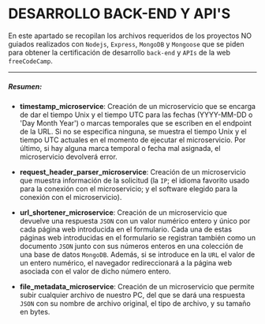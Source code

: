 # DESARROLLO BACK-END Y API'S

En este apartado se recopilan los archivos requeridos de los proyectos NO guiados realizados con `Nodejs`, `Express`, `MongoDB` y `Mongoose` que se piden para obtener la certificación de desarrollo `back-end` y `APIs` de la web `freeCodeCamp`.

------------

##### Resumen:
- **timestamp_microservice**: Creación de un microservicio que se encarga de dar el tiempo Unix y el tiempo UTC para las fechas (YYYY-MM-DD o 'Day Month Year') o marcas temporales que se escriben en el endpoint de la URL. Si no se especifica ninguna, se muestra el tiempo Unix y el tiempo UTC actuales en el momento de ejecutar el microservicio. Por último, si hay alguna marca temporal o fecha mal asignada, el microservicio devolverá error.  

- **request_header_parser_microservice**: Creación de un microservicio que muestra información de la solicitud (la `IP`; el idioma favorito usado para la conexión con el microservicio; y el software elegido para la conexión con el microservicio).

- **url_shortener_microservice**: Creación de un microservicio que devuelve una respuesta `JSON` con un valor numérico entero y único por cada página web introducida en el formulario. Cada una de estas páginas web introducidas en el formulario se registran también como un documento `JSON` junto con sus números enteros en una colección de una base de datos `MongoDB`. Además, si se introduce en la `URL` el valor de un entero numérico, el navegador redireccionará a la página web asociada con el valor de dicho número entero.

- **file_metadata_microservice**: Creación de un microservicio que permite subir cualquier archivo de nuestro PC, del que se dará una respuesta `JSON` con su nombre de archivo original, el tipo de archivo, y su tamaño en bytes.

